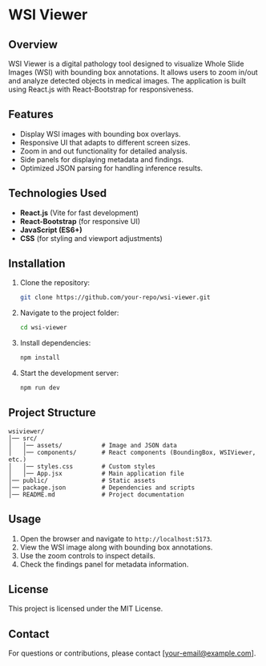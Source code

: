 # WSI Viewer

## Overview
WSI Viewer is a digital pathology tool designed to visualize Whole Slide Images (WSI) with bounding box annotations. It allows users to zoom in/out and analyze detected objects in medical images. The application is built using React.js with React-Bootstrap for responsiveness.

## Features
- Display WSI images with bounding box overlays.
- Responsive UI that adapts to different screen sizes.
- Zoom in and out functionality for detailed analysis.
- Side panels for displaying metadata and findings.
- Optimized JSON parsing for handling inference results.

## Technologies Used
- **React.js** (Vite for fast development)
- **React-Bootstrap** (for responsive UI)
- **JavaScript (ES6+)**
- **CSS** (for styling and viewport adjustments)

## Installation
1. Clone the repository:
   ```sh
   git clone https://github.com/your-repo/wsi-viewer.git
   ```
2. Navigate to the project folder:
   ```sh
   cd wsi-viewer
   ```
3. Install dependencies:
   ```sh
   npm install
   ```
4. Start the development server:
   ```sh
   npm run dev
   ```

## Project Structure
```
wsiviewer/
│── src/
│   │── assets/           # Image and JSON data
│   │── components/       # React components (BoundingBox, WSIViewer, etc.)
│   │── styles.css        # Custom styles
│   │── App.jsx           # Main application file
│── public/               # Static assets
│── package.json          # Dependencies and scripts
│── README.md             # Project documentation
```

## Usage
1. Open the browser and navigate to `http://localhost:5173`.
2. View the WSI image along with bounding box annotations.
3. Use the zoom controls to inspect details.
4. Check the findings panel for metadata information.

## License
This project is licensed under the MIT License.

## Contact
For questions or contributions, please contact [your-email@example.com].


